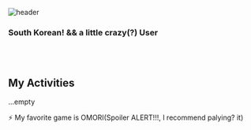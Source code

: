 
![header](https://capsule-render.vercel.app/api?type=waving&color=auto&height=300&section=header&text=iosisKR&fontSize=90&animation=fadeIn&fontAlignY=38&desc=Student%20Developer!&descAlignY=51&descAlign=62)   
### South Korean! && a little crazy(?) User
<br><br>
## My Activities
...empty   
   
⚡ My favorite game is OMORI(Spoiler ALERT!!!, I recommend palying? it)

